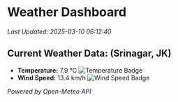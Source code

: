 
# Weather Dashboard

_Last Updated: 2025-03-10 06:12:40_

## Current Weather Data: (Srinagar, JK)
- **Temperature:** 7.9 °C ![Temperature Badge](https://img.shields.io/badge/Temperature-Low%20Temp-blue)
- **Wind Speed:** 13.4 km/h ![Wind Speed Badge](https://img.shields.io/badge/Wind%20Speed-Light%20Wind-blue)

*Powered by Open-Meteo API*
